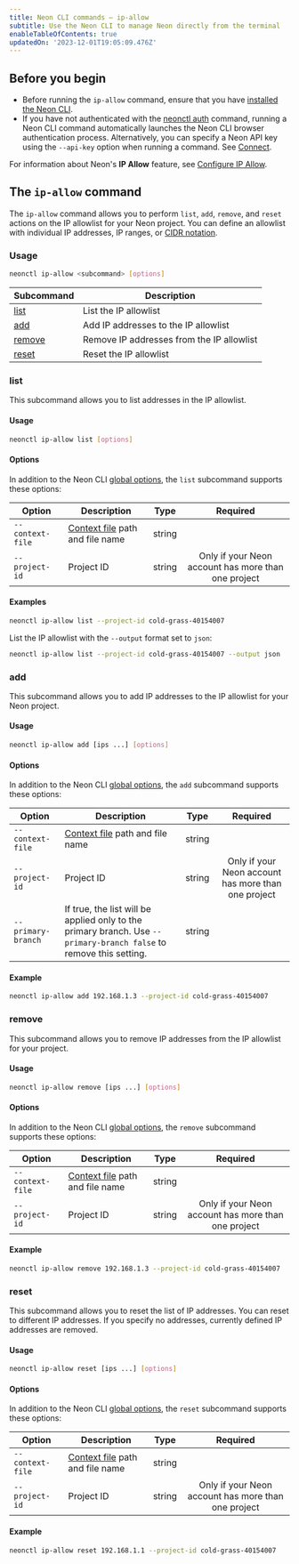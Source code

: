 ```yaml
---
title: Neon CLI commands — ip-allow
subtitle: Use the Neon CLI to manage Neon directly from the terminal
enableTableOfContents: true
updatedOn: '2023-12-01T19:05:09.476Z'
---
```


## Before you begin

- Before running the `ip-allow` command, ensure that you have [installed the Neon CLI](/docs/reference/cli-install).
- If you have not authenticated with the [neonctl auth](/docs/reference/cli-auth) command, running a Neon CLI command automatically launches the Neon CLI browser authentication process. Alternatively, you can specify a Neon API key using the `--api-key` option when running a command. See [Connect](/docs/reference/neon-cli#connect).

For information about Neon's **IP Allow** feature, see [Configure IP Allow](/docs/manage/projects#configure-ip-allow).

## The `ip-allow` command

The `ip-allow` command allows you to perform `list`, `add`, `remove`, and `reset` actions on the IP allowlist for your Neon project. You can define an allowlist with individual IP addresses, IP ranges, or [CIDR notation](/docs/reference/glossary#cidr-notation). 

### Usage

```bash
neonctl ip-allow <subcommand> [options]
```

| Subcommand  | Description      |
|---------|------------------|
| [list](#list)    | List the IP allowlist    |
| [add](#add)  | Add IP addresses to the IP allowlist |
| [remove](#remove)  | Remove IP addresses from the IP allowlist |
| [reset](#reset)  | Reset the IP allowlist |

### list

This subcommand allows you to list addresses in the IP allowlist.

#### Usage

```bash
neonctl ip-allow list [options]
```

#### Options

In addition to the Neon CLI [global options](/docs/reference/neon-cli#global-options), the `list` subcommand supports these options:

| Option        | Description | Type   | Required  |
| ------------- | ----------- | ------ | :------: |
| `--context-file` | [Context file](/docs/reference/cli-set-context#using-a-named-context-file) path and file name | string | |
| `--project-id`  | Project ID  | string | Only if your Neon account has more than one project |

#### Examples

```bash
neonctl ip-allow list --project-id cold-grass-40154007
```

List the IP allowlist with the `--output` format set to `json`:

```bash
neonctl ip-allow list --project-id cold-grass-40154007 --output json
```

### add

This subcommand allows you to add IP addresses to the IP allowlist for your Neon project.

#### Usage

```bash
neonctl ip-allow add [ips ...] [options]
```

#### Options

In addition to the Neon CLI [global options](/docs/reference/neon-cli#global-options), the `add` subcommand supports these options:

| Option        | Description | Type   | Required  |
| ------------- | ----------- | ------ | :------: |
| `--context-file` | [Context file](/docs/reference/cli-set-context#using-a-named-context-file) path and file name | string | |
| `--project-id`  | Project ID  | string | Only if your Neon account has more than one project |
| `--primary-branch`  | If true, the list will be applied only to the primary branch. Use `--primary-branch false` to remove this setting. | string | |

#### Example

<CodeBlock shouldWrap>

```bash
neonctl ip-allow add 192.168.1.3 --project-id cold-grass-40154007
```

</CodeBlock>

### remove

This subcommand allows you to remove IP addresses from the IP allowlist for your project.

#### Usage

```bash
neonctl ip-allow remove [ips ...] [options]
```

#### Options

In addition to the Neon CLI [global options](/docs/reference/neon-cli#global-options), the `remove` subcommand supports these options:

| Option        | Description | Type   | Required  |
| ------------- | ----------- | ------ | :------: |
| `--context-file` | [Context file](/docs/reference/cli-set-context#using-a-named-context-file) path and file name | string | |
| `--project-id`  | Project ID  | string | Only if your Neon account has more than one project |

#### Example

<CodeBlock shouldWrap>

```bash
neonctl ip-allow remove 192.168.1.3 --project-id cold-grass-40154007
```

</CodeBlock>

### reset

This subcommand allows you to reset the list of IP addresses. You can reset to different IP addresses. If you specify no addresses, currently defined IP addresses are removed.

#### Usage

```bash
neonctl ip-allow reset [ips ...] [options]
```

#### Options

In addition to the Neon CLI [global options](/docs/reference/neon-cli#global-options), the `reset` subcommand supports these options:

| Option        | Description | Type   | Required  |
| ------------- | ----------- | ------ | :------: |
| `--context-file` | [Context file](/docs/reference/cli-set-context#using-a-named-context-file) path and file name | string | |
| `--project-id`  | Project ID  | string | Only if your Neon account has more than one project |

#### Example

<CodeBlock shouldWrap>

```bash
neonctl ip-allow reset 192.168.1.1 --project-id cold-grass-40154007
```

</CodeBlock>

<NeedHelp/>
